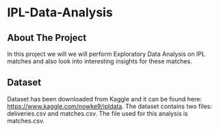 # IPL-Data-Analysis

## About The Project
In this project we will we will perform Exploratory Data Analysis on IPL matches and also look into interesting insights for these matches.

## Dataset
Dataset has been downloaded from Kaggle and it can be found here: https://www.kaggle.com/nowke9/ipldata.
The dataset contains two files: deliveries.csv and matches.csv. The file used for this analysis is matches.csv.

